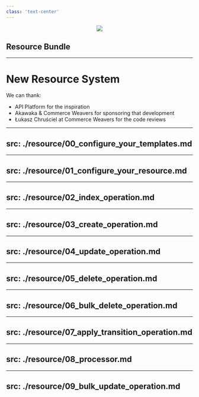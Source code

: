 ```yaml
---
class: 'text-center'
---
```


<div align="center">
<img class="w-75" align="center" src="https://sylius.com/wp-content/uploads/2021/03/sylius-logo_sylius-logo-light-1024x422.jpg">
</div>

## Resource Bundle


<!--

## Today use cases

* Cela a été conçu initialement pour faire du CRUD d'entités Doctrine.
* Cela permet d'éviter d'écrire des controllers qui font tous la même chose.

## Tomorrow use cases

* Meilleur DX
* Customiser la couche de persistance : ERP, Elastic search..

-->

---

# New Resource System

<v-clicks>

We can thank:

* API Platform for the inspiration
* Akawaka & Commerce Weavers for sponsoring that development
* Łukasz Chruściel at Commerce Weavers for the code reviews

</v-clicks>

---
src: ./resource/00_configure_your_templates.md
---

---
src: ./resource/01_configure_your_resource.md
---

---
src: ./resource/02_index_operation.md
---

---
src: ./resource/03_create_operation.md
---

---
src: ./resource/04_update_operation.md
---

---
src: ./resource/05_delete_operation.md
---

---
src: ./resource/06_bulk_delete_operation.md
---

---
src: ./resource/07_apply_transition_operation.md
---

---
src: ./resource/08_processor.md
---

---
src: ./resource/09_bulk_update_operation.md
---
